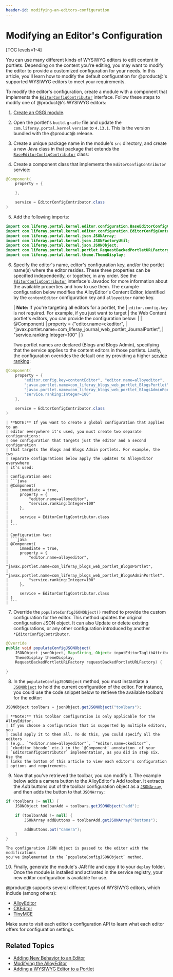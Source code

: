 ```yaml
---
header-id: modifying-an-editors-configuration
---
```


# Modifying an Editor's Configuration

[TOC levels=1-4]

You can use many different kinds of WYSIWYG editors to edit content in 
portlets. Depending on the content you're editing, you may want to modify the 
editor to provide a customized configuration for your needs. In this article, 
you'll learn how to modify the default configuration for @product@'s supported 
WYSIWYG editors to meet your requirements. 

To modify the editor's configuration, create a module with a component that 
implements the 
[`EditorConfigContributor`](@platform-ref@/7.2-latest/javadocs/portal-kernel/com/liferay/portal/kernel/editor/configuration/EditorConfigContributor.html) 
interface. Follow these steps to modify one of @product@'s WYSIWYG editors:

1.  [Create an OSGi module](/docs/7-2/reference/-/knowledge_base/r/creating-a-project).

2.  Open the portlet's `build.gradle` file and update the 
    `com.liferay.portal.kernel` `version` to `4.13.1`. This is the version 
    bundled with the @product@ release.

3.  Create a unique package name in the module's `src` directory, and create a 
    new Java class in that package that extends the 
    [`BaseEditorConfigContributor`](@platform-ref@/7.2-latest/javadocs/portal-kernel/com/liferay/portal/kernel/editor/configuration/BaseEditorConfigContributor.html) 
    class: 

4.  Create a component class that implements the `EditorConfigContributor` 
    service:

```java
@Component(
    property = {

    },

    service = EditorConfigContributor.class
)
```

5.  Add the following imports:

```java
import com.liferay.portal.kernel.editor.configuration.BaseEditorConfigContributor;
import com.liferay.portal.kernel.editor.configuration.EditorConfigContributor;
import com.liferay.portal.kernel.json.JSONArray;
import com.liferay.portal.kernel.json.JSONFactoryUtil;
import com.liferay.portal.kernel.json.JSONObject;
import com.liferay.portal.kernel.portlet.RequestBackedPortletURLFactory;
import com.liferay.portal.kernel.theme.ThemeDisplay;
```

6.  Specify the editor's name, editor's configuration key, and/or the portlet 
    name(s) where the editor resides. These three properties can be specified 
    independently, or together, in any order. See the 
    [`EditorConfigContributor`](@platform-ref@/7.2-latest/javadocs/portal-kernel/com/liferay/portal/kernel/editor/configuration/EditorConfigContributor.html) interface's Javadoc for more information about 
    the available properties and how to use them. The example configuration 
    below modifies the AlloyEditor's Content Editor, identified by the 
    `contentEditor` configuration key and `alloyeditor` name key. 
    
    | **Note:** If you're targeting all editors for a portlet, the
    | `editor.config.key` is not required. For example, if you just want to target
    | the Web Content portlet's editors, you can provide the configuration below:
    | 
    |     @Component(
    |     property = {"editor.name=ckeditor",
    |     "javax.portlet.name=com_liferay_journal_web_portlet_JournalPortlet",
    |     "service.ranking:Integer=100"
    |     }
    
    Two portlet names are declared (Blogs and Blogs Admin), specifying that the 
    service applies to the content editors in those portlets. Lastly, the 
    configuration overrides the default one by providing a higher 
    [service ranking](/docs/7-2/customization/-/knowledge_base/c/creating-a-custom-osgi-service):

```java
@Component(
    property = {
        "editor.config.key=contentEditor", "editor.name=alloyeditor",
        "javax.portlet.name=com_liferay_blogs_web_portlet_BlogsPortlet",
        "javax.portlet.name=com_liferay_blogs_web_portlet_BlogsAdminPortlet", 
        "service.ranking:Integer=100"
    },

    service = EditorConfigContributor.class
)
```

    | **NOTE:** If you want to create a global configuration that applies to an
    | editor everywhere it's used, you must create two separate configurations:
    | one configuration that targets just the editor and a second configuration
    | that targets the Blogs and Blogs Admin portlets. For example, the two
    | separate configurations below apply the updates to AlloyEditor everywhere
    | it's used:
    | 
    | Configuration one:
    | ```java
    | @Component(
    |     immediate = true,
    |     property = {
    |         "editor.name=alloyeditor",
    |         "service.ranking:Integer=100"
    |     },
    | 
    |     service = EditorConfigContributor.class
    | )
    | ```
    | 
    | Configuration two:
    | ```java
    | @Component(
    |     immediate = true,
    |     property = {
    |         "editor.name=alloyeditor",
    |         "javax.portlet.name=com_liferay_blogs_web_portlet_BlogsPortlet",
    |         "javax.portlet.name=com_liferay_blogs_web_portlet_BlogsAdminPortlet",
    |         "service.ranking:Integer=100"
    |     },
    | 
    |     service = EditorConfigContributor.class
    | )
    | ```

7.  Override the `populateConfigJSONObject()` method to provide the custom 
    configuration for the editor. This method updates the original configuration 
    JSON object. It can also Update or delete existing configurations, or any 
    other configuration introduced by another `*EditorConfigContributor`. 

```java
@Override
public void populateConfigJSONObject(
    JSONObject jsonObject, Map<String, Object> inputEditorTaglibAttributes,
    ThemeDisplay themeDisplay,
    RequestBackedPortletURLFactory requestBackedPortletURLFactory) {

}
```

8.  In the `populateConfigJSONObject` method, you must instantiate a 
    [`JSONObject`](@platform-ref@/7.2-latest/javadocs/portal-kernel/com/liferay/portal/kernel/json/JSONObject.html) 
    to hold the current configuration of the editor. For instance, you could 
    use the code snippet below to retrieve the available toolbars for the 
    editor:

```java
JSONObject toolbars = jsonObject.getJSONObject("toolbars");
```

    | **Note:** This toolbar configuration is only applicable for the AlloyEditor.
    | If you choose a configuration that is supported by multiple editors, you
    | could apply it to them all. To do this, you could specify all the editors
    | (e.g., `"editor.name=alloyeditor"`, `"editor.name=ckeditor"`,
    | `ckeditor_bbcode` etc.) in the `@Component` annotation  of your
    | `EditorConfigContributor` implementation, as you did in step six. Use the
    | links the bottom of this article to view each editor's configuration
    | options and requirements.

9.  Now that you've retrieved the toolbar, you can modify it. The example below 
    adds a camera button to the AlloyEditor's Add toolbar. It extracts the *Add* 
    buttons out of the toolbar configuration object as 
    a 
    [`JSONArray`](@platform-ref@/7.2-latest/javadocs/portal-kernel/com/liferay/portal/kernel/json/JSONArray.html), 
    and then adds the button to that `JSONArray`:

```java
if (toolbars != null) {
    JSONObject toolbarAdd = toolbars.getJSONObject("add");

    if (toolbarAdd != null) {
        JSONArray addButtons = toolbarAdd.getJSONArray("buttons");

        addButtons.put("camera");
    }
}
```

    The configuration JSON object is passed to the editor with the modifications 
    you've implemented in the `populateConfigJSONObject` method.

10.  Finally, generate the module's JAR file and copy it to your `deploy`
     folder. Once the module is installed and activated in the service
     registry, your new editor configuration is available for use. 

@product@ supports several different types of WYSIWYG editors, which include 
(among others):

- [AlloyEditor](https://alloyeditor.com/api/1.5.0/Core.html)
- [CKEditor](http://docs.ckeditor.com/#!/api/CKEDITOR.config)
- [TinyMCE](http://www.tinymce.com/wiki.php/Configuration)

Make sure to visit each editor's configuration API to learn what each editor 
offers for configuration settings. 

## Related Topics

- [Adding New Behavior to an Editor](/docs/7-2/frameworks/-/knowledge_base/f/adding-new-behavior-to-an-editor)
- [Modifying the AlloyEditor](/docs/7-2/frameworks/-/knowledge_base/f/alloyeditor)
- [Adding a WYSIWYG Editor to a Portlet](/docs/7-2/frameworks/-/knowledge_base/f/adding-a-wysiwyg-editor-to-a-portlet)
